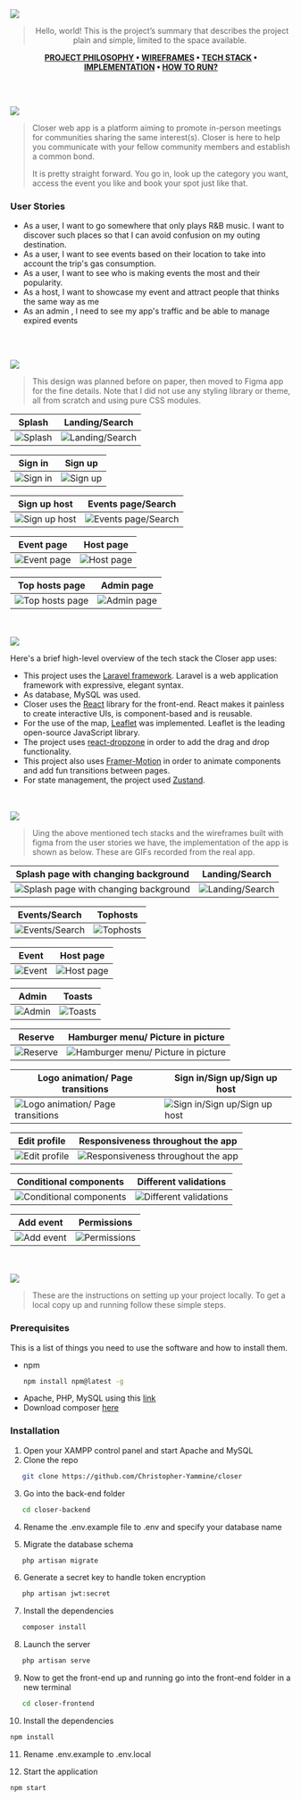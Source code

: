 <img src="./readme/title1.svg"/>

<div align="center">

> Hello, world! This is the project’s summary that describes the project plain and simple, limited to the space available.  

**[PROJECT PHILOSOPHY](#project-philosophy) • [WIREFRAMES](#wireframes) • [TECH STACK](#tech-stack) • [IMPLEMENTATION](#implementation) • [HOW TO RUN?](#how-to-run)**

</div>

<br><br>


<img src="./readme/title2.svg"/>
<a id="project-philosophy"></a>

> Closer web app is a platform aiming to promote in-person meetings for communities sharing the same interest(s). Closer is here to help you communicate with your fellow community members and establish a common bond.
> 
> It is pretty straight forward. You go in, look up the category you want, access the event you like and book your spot just like that.

### User Stories
- As a user, I want to go somewhere that only plays R&B music. I want to discover such places so that I can avoid confusion on my outing destination.
- As a user, I want to see events based on their location to take into account the trip's gas consumption.
- As a user, I want to see who is making events the most and their popularity.
- As a host, I want to showcase my event and attract people that thinks the same way as me
- As an admin , I need to see my app's traffic and be able to manage expired events

<br><br>

<img src="./readme/title3.svg"/>

> This design was planned before on paper, then moved to Figma app for the fine details.
Note that I did not use any styling library or theme, all from scratch and using pure CSS modules.
<a id="wireframes"></a>

| Splash  | Landing/Search  |
| -----------------| -----|
| ![Splash](./readme/PNGs/splash.png) | ![Landing/Search](./readme/PNGs/landingpage.png) |

| Sign in  | Sign up  |
| -----------------| -----|
| ![Sign in](./readme/PNGs/signin.png) | ![Sign up](./readme/PNGs/Signup.png) |

| Sign up host  | Events page/Search  |
| -----------------| -----|
| ![Sign up host](./readme/PNGs/signuphost.png) | ![Events page/Search](./readme/PNGs/eventspage.png) |

| Event page  | Host page  |
| -----------------| -----|
| ![Event page](./readme/PNGs/Event.png) | ![Host page](./readme/PNGs/hostpage.png) |

| Top hosts page  | Admin page  |
| -----------------| -----|
| ![Top hosts page](./readme/PNGs/tophosts.png) | ![Admin page](./readme/PNGs/admin.png) |

<br><br>
<a id="tech-stack"></a>
<img src="./readme/title4.svg"/>

Here's a brief high-level overview of the tech stack the Closer app uses:
- This project uses the [Laravel framework](https://laravel.com/). Laravel is a web application framework with expressive, elegant syntax.
- As database, MySQL was used.
- Closer uses the [React](https://reactjs.org/) library for the front-end. React makes it painless to create interactive UIs, is component-based and is reusable.
- For the use of the map, [Leaflet](https://leafletjs.com/) was implemented. Leaflet is the leading open-source JavaScript library.
- The project uses [react-dropzone](https://www.npmjs.com/package/react-dropzone) in order to add the drag and drop functionality.
- This project also uses [Framer-Motion](https://www.framer.com/motion/) in order to animate components and add fun transitions between pages.
- For state management, the project used [Zustand](https://github.com/pmndrs/zustand).

<br><br>
<a id="implementation"></a>
<img src="./readme/title5.svg"/>

> Uing the above mentioned tech stacks and the wireframes built with figma from the user stories we have, the implementation of the app is shown as below. These are GIFs recorded from the real app.

| Splash page with changing background  | Landing/Search  |
| -----------------| -----|
| ![Splash page with changing background](./readme/GIFs/splash-bgchange.gif) | ![Landing/Search](./readme/GIFs/landing-search.gif) |

| Events/Search  | Tophosts  |
| -----------------| -----|
| ![Events/Search](./readme/GIFs/events-search.gif) | ![Tophosts](./readme/GIFs/tophosts.gif) |

| Event  | Host page |
| -----------------| -----|
| ![Event](./readme/GIFs/event.gif) | ![Host page](./readme/GIFs/addevent.gif) |

| Admin  | Toasts  |
| -----------------| -----|
| ![Admin](./readme/GIFs/admin.gif) | ![Toasts](./readme/GIFs/toasts.gif) |

| Reserve  | Hamburger menu/ Picture in picture  |
| -----------------| -----|
| ![Reserve](./readme/GIFs/reserve.gif) | ![Hamburger menu/ Picture in picture](./readme/GIFs/burger-pip.gif) |

| Logo animation/ Page transitions  | Sign in/Sign up/Sign up host  |
| -----------------| -----|
| ![Logo animation/ Page transitions ](./readme/GIFs/logoanimation-transitions.gif) | ![Sign in/Sign up/Sign up host](./readme/GIFs/splash-signin-up-host.gif) |

| Edit profile  | Responsiveness throughout the app  |
| -----------------| -----|
| ![Edit profile ](./readme/GIFs/editprofile.gif) | ![Responsiveness throughout the app](./readme/GIFs/responsiveness.gif) |

| Conditional components | Different validations |
| -----------------| -----|
| ![Conditional components  ](./readme/GIFs/conditional-components.gif) | ![Different validations](./readme/GIFs/validations.gif) |

| Add event | Permissions |
| -----------------| -----|
| ![Add event](./readme/GIFs/Add-event.gif) | ![Permissions](./readme/GIFs/permissions.gif) |








<br><br>
<img src="./readme/title6.svg"/>


> These are the instructions on setting up your project locally.
To get a local copy up and running follow these simple steps.

### Prerequisites

This is a list of things you need to use the software and how to install them.
* npm
  ```sh
  npm install npm@latest -g
  ```
* Apache, PHP, MySQL using this [link](https://downloadsapachefriends.global.ssl.fastly.net/8.1.6/xampp-windows-x64-8.1.6-0-VS16-installer.exe?from_af=true)
* Download composer [here](https://getcomposer.org/Composer-Setup.exe)

<a id="how-to-run"></a>

### Installation

1. Open your XAMPP control panel and start Apache and MySQL
2. Clone the repo 
```sh
   git clone https://github.com/Christopher-Yammine/closer
```
  
3. Go into the back-end folder
```sh
   cd closer-backend
```
4. Rename the .env.example file to .env and specify your database name

5. Migrate the database schema
```sh
   php artisan migrate
```
6. Generate a secret key to handle token encryption 
```sh
   php artisan jwt:secret
```
7. Install the dependencies 
```sh
   composer install
```
8. Launch the server
```sh
   php artisan serve
```
9. Now to get the front-end up and running go into the front-end folder in a new terminal
```sh
   cd closer-frontend
```
10. Install the dependencies
   ```sh
   npm install
   ```
11. Rename .env.example to .env.local

12. Start the application
   ```sh
   npm start
   ```
  

